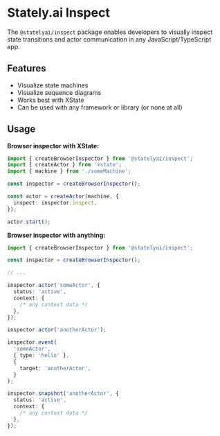 # Stately.ai Inspect

The `@statelyai/inspect` package enables developers to visually inspect state transitions and actor communication in any JavaScript/TypeScript app.

## Features

- Visualize state machines
- Visualize sequence diagrams
- Works best with XState
- Can be used with any framework or library (or none at all)

## Usage

**Browser inspector with XState:**

```ts
import { createBrowserInspector } from '@statelyai/inspect';
import { createActor } from 'xstate';
import { machine } from './someMachine';

const inspector = createBrowserInspector();

const actor = createActor(machine, {
  inspect: inspector.inspect,
});

actor.start();
```

**Browser inspector with anything:**

```ts
import { createBrowserInspector } from '@statelyai/inspect';

const inspector = createBrowserInspector();

// ...

inspector.actor('someActor', {
  status: 'active',
  context: {
    /* any context data */
  },
});

inspector.actor('anotherActor');

inspector.event(
  'someActor',
  { type: 'hello' },
  {
    target: 'anotherActor',
  }
);

inspector.snapshot('anotherActor', {
  status: 'active',
  context: {
    /* any context data */
  },
});
```
